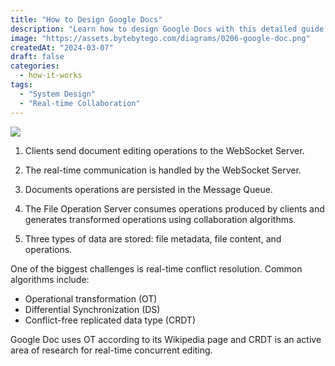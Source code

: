 ```yaml
---
title: "How to Design Google Docs"
description: "Learn how to design Google Docs with this detailed guide."
image: "https://assets.bytebytego.com/diagrams/0206-google-doc.png"
createdAt: "2024-03-07"
draft: false
categories:
  - how-it-works
tags:
  - "System Design"
  - "Real-time Collaboration"
---
```


![](https://assets.bytebytego.com/diagrams/0206-google-doc.png)

1. Clients send document editing operations to the WebSocket Server.

2. The real-time communication is handled by the WebSocket Server.

3. Documents operations are persisted in the Message Queue.

4. The File Operation Server consumes operations produced by clients and generates transformed operations using collaboration algorithms.

5. Three types of data are stored: file metadata, file content, and operations.

One of the biggest challenges is real-time conflict resolution. Common algorithms include:

*   Operational transformation (OT)
*   Differential Synchronization (DS)
*   Conflict-free replicated data type (CRDT)

Google Doc uses OT according to its Wikipedia page and CRDT is an active area of research for real-time concurrent editing.
